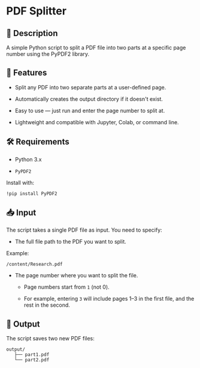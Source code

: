 # PDF Splitter

## 📝 Description
A simple Python script to split a PDF file into two parts at a specific page number using the PyPDF2 library.

## 🚀 Features
- Split any PDF into two separate parts at a user-defined page.

- Automatically creates the output directory if it doesn't exist.

- Easy to use — just run and enter the page number to split at.

- Lightweight and compatible with Jupyter, Colab, or command line.

## 🛠️ Requirements
- Python 3.x

- `PyPDF2`

Install with:

    !pip install PyPDF2

## 📥 Input
The script takes a single PDF file as input. You need to specify:

- The full file path to the PDF you want to split.
  
Example:

    /content/Research.pdf

- The page number where you want to split the file.

   - Page numbers start from `1` (not 0).

   - For example, entering `3` will include pages 1–3 in the first file, and the rest in the second.
 
## 📁 Output
The script saves two new PDF files:

    output/
       ├── part1.pdf
       └── part2.pdf


